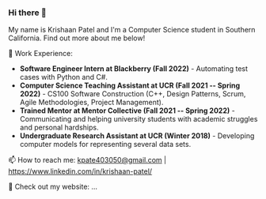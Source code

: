 ### Hi there 👋

My name is Krishaan Patel and I'm a Computer Science student in Southern California. Find out more about me below!

🏢 Work Experience:
- **Software Engineer Intern at Blackberry (Fall 2022)** - Automating test cases with Python and C#.
- **Computer Science Teaching Assistant at UCR (Fall 2021 -- Spring 2022)** - CS100 Software Construction (C++, Design Patterns, Scrum, Agile Methodologies, Project Management).
- **Trained Mentor at Mentor Collective (Fall 2021 -- Spring 2022)** - Communicating and helping university students with academic struggles and personal hardships.
- **Undergraduate Research Assistant at UCR (Winter 2018)** - Developing computer models for representing several data sets.


📫 How to reach me: kpate403050@gmail.com | https://www.linkedin.com/in/krishaan-patel/

💬 Check out my website: ...

